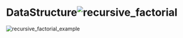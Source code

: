 #             DataStructure![recursive_factorial](https://github.com/enverbey/DataStructure/assets/109732583/e08b7d33-816c-453d-9568-5023de7a3b9d)
![recursive_factorial_example](https://github.com/enverbey/DataStructure/assets/109732583/db959bb4-eab9-4948-a653-f8801d613c56)

